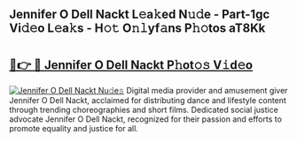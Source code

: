 ## Jennifer O Dell Nackt L𝚎a𝚔ed N𝚞𝚍e - Part-1gc Vi𝚍𝚎o L𝚎a𝚔s - H𝚘𝚝 O𝚗𝚕yf𝚊ns P𝚑𝚘tos aT8Kk

# <h2><a href="http://kf2okpo.oniu.top/?m=Jennifer+O+Dell+Nackt">🔗👉 🔴 Jennifer O Dell Nackt P𝚑ot𝚘𝚜 V𝚒d𝚎o</a></h2>

[![Jennifer O Dell Nackt Nu𝚍e𝚜](https://i.imgur.com/0qMVB7G.gif)](http://kf2okpo.oniu.top/?m=Jennifer+O+Dell+Nackt)
Digital media provider and amusement giver Jennifer O Dell Nackt, acclaimed for distributing dance and lifestyle content through trending choreographies and short films. Dedicated social justice advocate Jennifer O Dell Nackt, recognized for their passion and efforts to promote equality and justice for all.  
